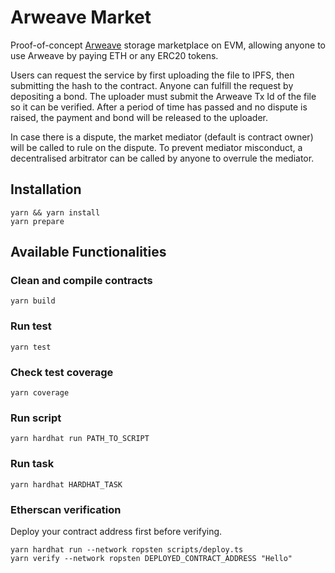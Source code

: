# Arweave Market

Proof-of-concept [Arweave](https://github.com/ArweaveTeam) storage marketplace on EVM, allowing anyone to use Arweave by paying ETH or any ERC20 tokens.

Users can request the service by first uploading the file to IPFS, then submitting the hash to the contract. Anyone can fulfill the request by depositing a bond. The uploader must submit the Arweave Tx Id of the file so it can be verified. After a period of time has passed and no dispute is raised, the payment and bond will be released to the uploader.

In case there is a dispute, the market mediator (default is contract owner) will be called to rule on the dispute. To prevent mediator misconduct, a decentralised arbitrator can be called by anyone to overrule the mediator.


## Installation

```
yarn && yarn install
yarn prepare
```

## Available Functionalities

### Clean and compile contracts
```
yarn build
```

### Run test
```
yarn test
```

### Check test coverage
```
yarn coverage
```

### Run script
```
yarn hardhat run PATH_TO_SCRIPT
```

### Run task
```
yarn hardhat HARDHAT_TASK
```

### Etherscan verification
Deploy your contract address first before verifying.

```
yarn hardhat run --network ropsten scripts/deploy.ts
yarn verify --network ropsten DEPLOYED_CONTRACT_ADDRESS "Hello"
```
